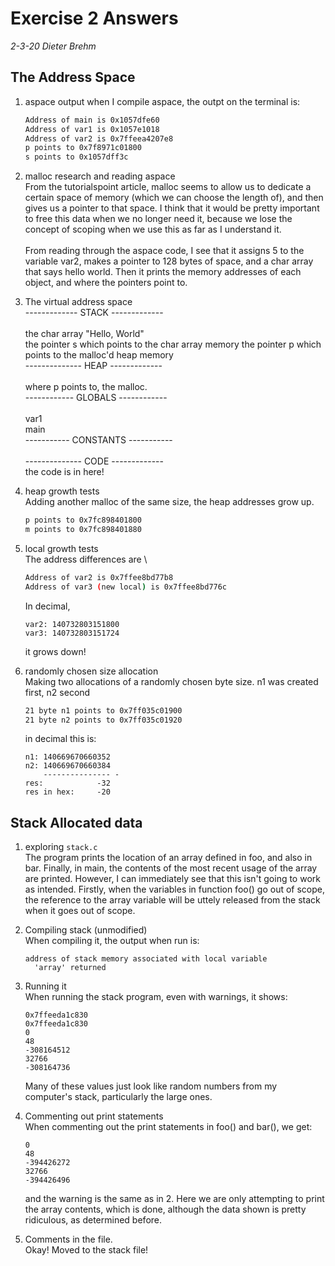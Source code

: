 # Exercise 2 Answers

*2-3-20 Dieter Brehm*

## The Address Space
1. aspace output
when I compile aspace, the outpt on the terminal is:

    ```bash
    Address of main is 0x1057dfe60
    Address of var1 is 0x1057e1018
    Address of var2 is 0x7ffeea4207e8
    p points to 0x7f8971c01800
    s points to 0x1057dff3c
    ```

2. malloc research and reading aspace\
From the tutorialspoint article, malloc seems to allow us to dedicate
a certain space of memory (which we can choose the length of), and then
gives us a pointer to that space. I think that it would be pretty
important to free this data when we no longer need it, because we lose
the concept of scoping when we use this as far as I understand it.  
\
From reading through the aspace code, I see that it assigns 5 to the variable
var2, makes a pointer to 128 bytes of space, and a char array that says hello
world. Then it prints the memory addresses of each object, and where the pointers
point to.

3. The virtual address space\
-------------  STACK  -------------  
\
the char array "Hello, World"  
the pointer s which points to the char array memory
the pointer p which points to the malloc'd heap memory
\
--------------  HEAP  -------------  
\
where p points to, the malloc.
\
------------  GLOBALS  ------------  
\
var1  
main
\
-----------  CONSTANTS  -----------
\
\
--------------  CODE  -------------
\
the code is in here!

4. heap growth tests\
Adding another malloc of the same size, the heap addresses grow up.

    ```bash
    p points to 0x7fc898401800
    m points to 0x7fc898401880
    ```

5. local growth tests\
The address differences are
\
    ```bash
    Address of var2 is 0x7ffee8bd77b8
    Address of var3 (new local) is 0x7ffee8bd776c
    ```
    In decimal,  
    ```
    var2: 140732803151800
    var3: 140732803151724
    ```
    it grows down!

6. randomly chosen size allocation\
Making two allocations of a randomly chosen byte size. n1 was created first, n2 second

    ```bash
    21 byte n1 points to 0x7ff035c01900
    21 byte n2 points to 0x7ff035c01920
    ```
    in decimal this is:
    ```
    n1: 140669670660352
    n2: 140669670660384
        --------------- -
    res:            -32
    res in hex:     -20
    ```

## Stack Allocated data

1. exploring `stack.c`\
The program prints the location of an array defined in foo, and also in bar. Finally, in
main, the contents of the most recent usage of the array are printed. However, I can 
immediately see that this isn't going to work as intended. Firstly, when the variables in 
function foo() go out of scope, the reference to the array variable will be uttely released 
from the stack when it goes out of scope.

2. Compiling stack (unmodified)\
When compiling it, the output when run is:
    ```
    address of stack memory associated with local variable
      'array' returned
    ```
3. Running it\
When running the stack program, even with warnings, it shows:
    ```
    0x7ffeeda1c830
    0x7ffeeda1c830
    0
    48
    -308164512
    32766
    -308164736
    ```
    Many of these values just look like random numbers from my computer's stack, particularly the large ones.

4. Commenting out print statements\
When commenting out the print statements in foo() and bar(), we get:
    ```
    0
    48
    -394426272
    32766
    -394426496
    ```
    and the warning is the same as in 2.
    Here we are only attempting to print the array contents, which is done, although the
    data shown is pretty ridiculous, as determined before.

5. Comments in the file.\
Okay! Moved to the stack file!